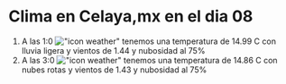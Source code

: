 # Clima en Celaya,mx en el dia 08

1. A las 1:0 !["icon weather"](http://openweathermap.org/img/w/10n.png) tenemos una temperatura de 14.99 C con lluvia ligera y  vientos de 1.44 y nubosidad al 75%
1. A las 3:0 !["icon weather"](http://openweathermap.org/img/w/04n.png) tenemos una temperatura de 14.86 C con nubes rotas y  vientos de 1.43 y nubosidad al 75%
